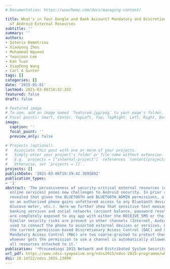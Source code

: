 ```yaml
---
# Documentation: https://wowchemy.com/docs/managing-content/

title: What's in Your Dongle and Bank Account? Mandatory and Discretionary Protection
  of Android External Resources
subtitle: ''
summary: ''
authors:
- Soteris Demetriou
- Xiaoyong Zhou
- Muhammad Naveed
- Yeonjoon Lee
- Kan Yuan
- XiaoFeng Wang
- Carl A Gunter
tags: []
categories: []
date: '2015-01-01'
lastmod: 2021-03-06T18:52:33Z
featured: false
draft: false

# Featured image
# To use, add an image named `featured.jpg/png` to your page's folder.
# Focal points: Smart, Center, TopLeft, Top, TopRight, Left, Right, BottomLeft, Bottom, BottomRight.
image:
  caption: ''
  focal_point: ''
  preview_only: false

# Projects (optional).
#   Associate this post with one or more of your projects.
#   Simply enter your project's folder or file name without extension.
#   E.g. `projects = ["internal-project"]` references `content/project/deep-learning/index.md`.
#   Otherwise, set `projects = []`.
projects: []
publishDate: '2021-03-06T19:19:42.309589Z'
publication_types:
- '1'
abstract: 'The pervasiveness of security-critical external resources (e.g accessories,
  online services) poses new challenges to Android security. In prior research we
  revealed that given the BLUETOOTH and BLUETOOTH_ADMIN permissions, a malicious app
  on an authorized phone gains unfettered access to any Bluetooth device (e.g., Blood
  Glucose meter, etc.). Here we further show that sensitive text messages from online
  banking services and social networks (account balance, password reset links, etc.)
  are completely exposed to any app with either the RECEIVE_SMS or the READ_SMS permission.
  Similar security risks are present in other channels (Internet, Audio and NFC) extensively
  used to connect the phone to assorted external devices or services. Fundamentally,
  the current permission-based Discretionary Access Control (DAC) and SEAndroid-based
  Mandatory Access Control (MAC) are too coarse-grained to protect those resources:
  whoever gets the permission to use a channel is automatically allowed to access
  all resources attached to it.'
publication: '*Proceedings 2015 Network and Distributed System Security Symposium*'
url_pdf: https://www.ndss-symposium.org/ndss2015/ndss-2015-programme/whats-your-dongle-and-bank-account-mandatory-and-discretionary-protection-android-external/
doi: 10.14722/ndss.2015.23098
---
```

